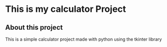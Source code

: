 
# This is my calculator Project

## About this project

This is a simple calculator project made with python using the tkinter library

